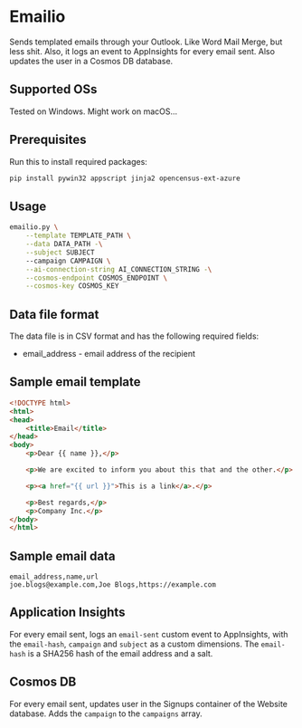 # Emailio

Sends templated emails through your Outlook. Like Word Mail Merge, but less shit. Also, it logs an event to AppInsights for every email sent. Also updates the user in a Cosmos DB database.

## Supported OSs

Tested on Windows. Might work on macOS...

## Prerequisites

Run this to install required packages:

```bash
pip install pywin32 appscript jinja2 opencensus-ext-azure
```

## Usage

```sh
emailio.py \
    --template TEMPLATE_PATH \
    --data DATA_PATH -\
    --subject SUBJECT
    --campaign CAMPAIGN \
    --ai-connection-string AI_CONNECTION_STRING -\
    --cosmos-endpoint COSMOS_ENDPOINT \
    --cosmos-key COSMOS_KEY
```

## Data file format

The data file is in CSV format and has the following required fields:

* email_address - email address of the recipient

## Sample email template

```html
<!DOCTYPE html>
<html>
<head>
    <title>Email</title>
</head>
<body>
    <p>Dear {{ name }},</p>

    <p>We are excited to inform you about this that and the other.</p>

    <p><a href="{{ url }}">This is a link</a>.</p>

    <p>Best regards,</p>
    <p>Company Inc.</p>
</body>
</html>
```
## Sample email data

```csv
email_address,name,url
joe.blogs@example.com,Joe Blogs,https://example.com
```

## Application Insights

For every email sent, logs an `email-sent` custom event to AppInsights, with the `email-hash`, `campaign` and `subject` as a custom dimensions. The `email-hash` is a SHA256 hash of the email address and a salt.

## Cosmos DB

For every email sent, updates user in the Signups container of the Website database. Adds the `campaign` to the `campaigns` array.
